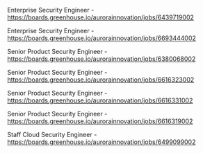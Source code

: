 Enterprise Security Engineer - https://boards.greenhouse.io/aurorainnovation/jobs/6439719002

Enterprise Security Engineer - https://boards.greenhouse.io/aurorainnovation/jobs/6693444002

Senior Product Security Engineer - https://boards.greenhouse.io/aurorainnovation/jobs/6380068002

Senior Product Security Engineer - https://boards.greenhouse.io/aurorainnovation/jobs/6616323002

Senior Product Security Engineer - https://boards.greenhouse.io/aurorainnovation/jobs/6616331002

Senior Product Security Engineer - https://boards.greenhouse.io/aurorainnovation/jobs/6616319002

Staff Cloud Security Engineer - https://boards.greenhouse.io/aurorainnovation/jobs/6499099002

